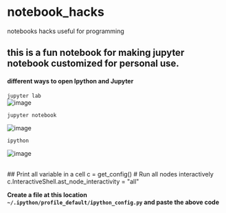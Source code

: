 # notebook_hacks
notebooks hacks useful for programming

## this is a fun notebook for making jupyter notebook customized for personal use.

#### different ways to open Ipython and Jupyter 

`jupyter lab` <br>
![image](https://user-images.githubusercontent.com/36672530/109757196-4cd03800-7c0f-11eb-8097-23202af0add1.png)

`jupyter notebook` <br>

![image](https://user-images.githubusercontent.com/36672530/109757256-68d3d980-7c0f-11eb-9788-62e996465a7d.png)

`ipython` <br>

![image](https://user-images.githubusercontent.com/36672530/109757405-b6504680-7c0f-11eb-928b-be500a758335.png)

<br>
## Print all variable in a cell
c = get_config()
# Run all nodes interactively
c.InteractiveShell.ast_node_interactivity = "all"

**Create a file at this location `~/.ipython/profile_default/ipython_config.py` and paste the above code**

